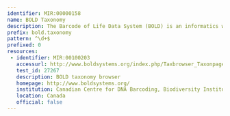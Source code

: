 ```yaml
---
identifier: MIR:00000158
name: BOLD Taxonomy
description: The Barcode of Life Data System (BOLD) is an informatics workbench aiding the acquisition, storage, analysis and publication of DNA barcode records. The associated taxonomy browser shows the progress of DNA barcoding and provides sample collection site distribution, and taxon occurence information.
prefix: bold.taxonomy
pattern: ^\d+$
prefixed: 0
resources:
 - identifier: MIR:00100203
   accessurl: http://www.boldsystems.org/index.php/Taxbrowser_Taxonpage?taxid=${id}
   test_id: 27267
   description: BOLD taxonomy browser
   homepage: http://www.boldsystems.org/
   institution: Canadian Centre for DNA Barcoding, Biodiversity Institute of Ontario
   location: Canada
   official: false
---
```

